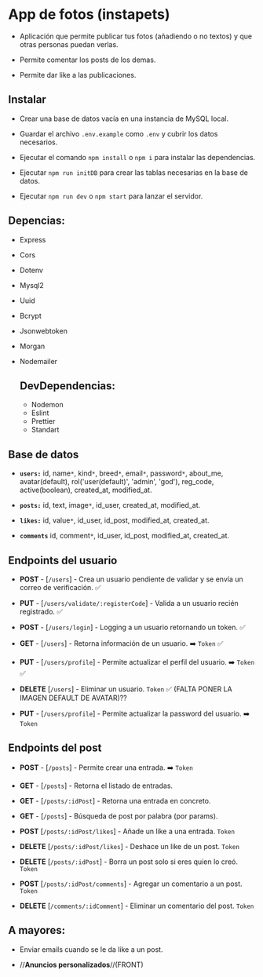 # App de fotos (instapets)

- Aplicación que permite publicar tus fotos (añadiendo o no textos) y que otras personas puedan verlas.

- Permite comentar los posts de los demas.

- Permite dar like a las publicaciones.

## Instalar

- Crear una base de datos vacía en una instancia de MySQL local.

- Guardar el archivo `.env.example` como `.env` y cubrir los datos necesarios.

- Ejecutar el comando `npm install` o `npm i` para instalar las dependencias.

- Ejecutar `npm run initDB` para crear las tablas necesarias en la base de datos.

- Ejecutar `npm run dev` o `npm start` para lanzar el servidor.

## Depencias:

- Express
- Cors
- Dotenv
- Mysql2
- Uuid
- Bcrypt
- Jsonwebtoken
- Morgan
- Nodemailer

  ## DevDependencias:

  - Nodemon
  - Eslint
  - Prettier
  - Standart

## Base de datos

- **`users:`** id, name`*`, kind`*`, breed`*`, email`*`, password`*`, about_me, avatar(default), rol('user(default)', 'admin', 'god'), reg_code, active(boolean), created_at,
  modified_at.

- **`posts:`** id, text, image`*`, id_user, created_at, modified_at.

- **`likes:`** id, value`*`, id_user, id_post, modified_at, created_at.

- **`comments`** id, comment`*`, id_user, id_post, modified_at, created_at.

## Endpoints del usuario

- **POST** - [`/users`] - Crea un usuario pendiente de validar y se envía un correo de verificación. ✅
- **PUT** - [`/users/validate/:registerCode`] - Valida a un usuario recién registrado. ✅
- **POST** - [`/users/login`] - Logging a un usuario retornando un token. ✅
- **GET** - [`/users`] - Retorna información de un usuario. ➡️ `Token` ✅
- **PUT** - [`/users/profile`] - Permite actualizar el perfil del usuario. ➡️ `Token` ✅
- **DELETE** [`/users`] - Eliminar un usuario. `Token` ✅ (FALTA PONER LA IMAGEN DEFAULT DE AVATAR)⁇

- **PUT** - [`/users/profile`] - Permite actualizar la password del usuario. ➡️ `Token`

## Endpoints del post

- **POST** - [`/posts`] - Permite crear una entrada. ➡️ `Token`
- **GET** - [`/posts`] - Retorna el listado de entradas.
- **GET** - [`/posts/:idPost`] - Retorna una entrada en concreto.
- **GET** - [`/posts`] - Búsqueda de post por palabra (por params).

- **POST** [`/posts/:idPost/likes`] - Añade un like a una entrada. `Token`
- **DELETE** [`/posts/:idPost/likes`] - Deshace un like de un post. `Token`
- **DELETE** [`/posts/:idPost`] - Borra un post solo si eres quien lo creó. `Token`

- **POST** [`/posts/:idPost/comments`] - Agregar un comentario a un post. `Token`
- **DELETE** [`/comments/:idComment`] - Eliminar un comentario del post. `Token`

## A mayores:

- Enviar emails cuando se le da like a un post.

- //**Anuncios personalizados**//(FRONT)
